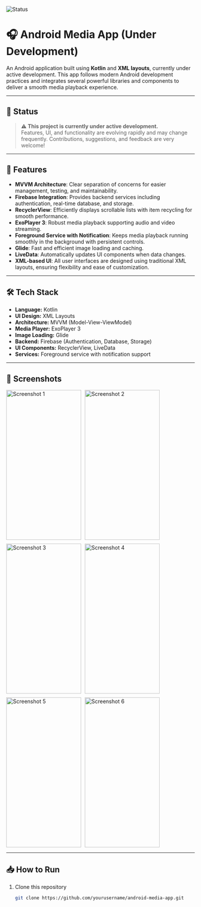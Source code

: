 ![Status](https://img.shields.io/badge/status-under--construction-orange)

# 🎧 Android Media App (Under Development)

An Android application built using **Kotlin** and **XML layouts**, currently under active development. This app follows modern Android development practices and integrates several powerful libraries and components to deliver a smooth media playback experience.

---

## 🚧 Status

> **⚠️ This project is currently under active development.**  
> Features, UI, and functionality are evolving rapidly and may change frequently. Contributions, suggestions, and feedback are very welcome!

---

## 🚀 Features

- **MVVM Architecture**: Clear separation of concerns for easier management, testing, and maintainability.
- **Firebase Integration**: Provides backend services including authentication, real-time database, and storage.
- **RecyclerView**: Efficiently displays scrollable lists with item recycling for smooth performance.
- **ExoPlayer 3**: Robust media playback supporting audio and video streaming.
- **Foreground Service with Notification**: Keeps media playback running smoothly in the background with persistent controls.
- **Glide**: Fast and efficient image loading and caching.
- **LiveData**: Automatically updates UI components when data changes.
- **XML-based UI**: All user interfaces are designed using traditional XML layouts, ensuring flexibility and ease of customization.

---

## 🛠️ Tech Stack

- **Language:** Kotlin  
- **UI Design:** XML Layouts  
- **Architecture:** MVVM (Model-View-ViewModel)  
- **Media Player:** ExoPlayer 3  
- **Image Loading:** Glide  
- **Backend:** Firebase (Authentication, Database, Storage)  
- **UI Components:** RecyclerView, LiveData  
- **Services:** Foreground service with notification support  

---

## 📸 Screenshots

<div style="display:flex; flex-wrap: wrap; gap: 10px;">
  <img src="https://github.com/user-attachments/assets/967b26cc-d298-4d7f-b3b1-2bfe2ba84aac" alt="Screenshot 1" width="200" height="400" />
  <img src="https://github.com/user-attachments/assets/30ac066e-1b1c-4884-8f85-bfee1b9b2df6" alt="Screenshot 2" width="200" height="400" />
  <img src="https://github.com/user-attachments/assets/24101d2b-9309-4b5c-a519-5b221be671c7" alt="Screenshot 3" width="200" height="400" />
  <img src="https://github.com/user-attachments/assets/91b21325-6541-43d3-b2c6-7cac1a7437a8" alt="Screenshot 4" width="200" height="400" />
  <img src="https://github.com/user-attachments/assets/84eb6431-571f-4e11-812d-6af69119e560" alt="Screenshot 5" width="200" height="400" />
  <img src="https://github.com/user-attachments/assets/fd980864-a1ea-4812-aa6c-666797771f1e" alt="Screenshot 6" width="200" height="400" />
</div>

---

## 📥 How to Run

1. Clone this repository  
   ```bash
   git clone https://github.com/yourusername/android-media-app.git
